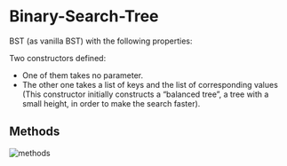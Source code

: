 # Binary-Search-Tree

BST (as vanilla BST) with the following properties:

Two constructors defined:
- One of them takes no parameter.
- The other one takes a list of keys and the list of corresponding values (This constructor
initially constructs a “balanced tree”, a tree with a small height, in order to make the search
faster).

## Methods
![methods](https://user-images.githubusercontent.com/65470564/151775327-f64b727f-0a7f-4c56-a807-b0ef658e4286.jpg)
